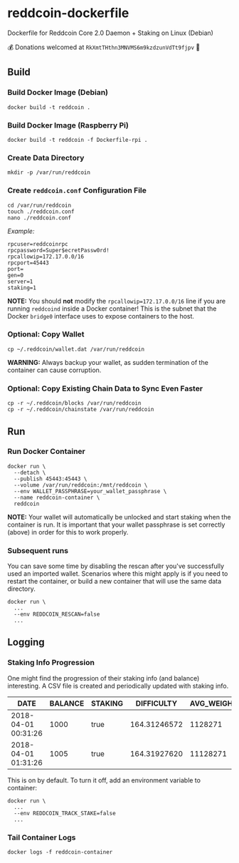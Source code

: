 # reddcoin-dockerfile
Dockerfile for Reddcoin Core 2.0 Daemon + Staking on Linux (Debian)

:moneybag: Donations welcomed at `RkXmtTHthn3MNVMS6m9kzdzunVdTt9fjpv` :bow:

## Build

### Build Docker Image (Debian)
    docker build -t reddcoin .
   
### Build Docker Image (Raspberry Pi)
    docker build -t reddcoin -f Dockerfile-rpi .
    
### Create Data Directory
    mkdir -p /var/run/reddcoin

### Create `reddcoin.conf` Configuration File
    cd /var/run/reddcoin
    touch ./reddcoin.conf
    nano ./reddcoin.conf
    
*Example:*
```
rpcuser=reddcoinrpc
rpcpassword=Super$ecretPassw0rd!
rpcallowip=172.17.0.0/16
rpcport=45443
port=
gen=0
server=1
staking=1
```

**NOTE:** You should **not** modify the `rpcallowip=172.17.0.0/16` line if you are running `reddcoind` inside a Docker container! This is the subnet that the Docker `bridge0` interface uses to expose containers to the host.

### Optional: Copy Wallet
    cp ~/.reddcoin/wallet.dat /var/run/reddcoin

**WARNING:** Always backup your wallet, as sudden termination of the container can cause corruption.

### Optional: Copy Existing Chain Data to Sync Even Faster
    cp -r ~/.reddcoin/blocks /var/run/reddcoin
    cp -r ~/.reddcoin/chainstate /var/run/reddcoin

## Run
    
### Run Docker Container
    docker run \
      --detach \
      --publish 45443:45443 \
      --volume /var/run/reddcoin:/mnt/reddcoin \
      --env WALLET_PASSPHRASE=your_wallet_passphrase \
      --name reddcoin-container \
      reddcoin
      
**NOTE:** Your wallet will automatically be unlocked and start staking when the container is run. It is important that your wallet passphrase is set correctly (above) in order for this to work properly.

### Subsequent runs

You can save some time by disabling the rescan after you've successfully used an imported wallet. Scenarios where this might apply is if you need to restart the container, or build a new container that will use the same data directory.
    
    docker run \
      ...
      --env REDDCOIN_RESCAN=false
      ...

## Logging

### Staking Info Progression

One might find the progression of their staking info (and balance) interesting. A CSV file is created and periodically updated with staking info.

|DATE|BALANCE|STAKING|DIFFICULTY|AVG_WEIGHT|TOTAL_WEIGHT|NET\_STAKE_WEIGHT|EXPECTED_TIME|
|---|---|---|---|---|---|---|---|                                                                   
2018-04-01 00:31:26|1000|true|164.31246572|1128271|1128271|11761944443|625485
2018-04-01 01:31:26|1005|true|164.31927620|11128271|11128271|11761944443|4525485

This is on by default. To turn it off, add an environment variable to container:

    docker run \
      ...
      --env REDDCOIN_TRACK_STAKE=false
      ...

### Tail Container Logs
    docker logs -f reddcoin-container
